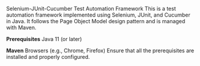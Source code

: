 Selenium-JUnit-Cucumber Test Automation Framework
This is a test automation framework implemented using Selenium, JUnit, and Cucumber in Java.
It follows the Page Object Model design pattern and is managed with Maven.

**Prerequisites**
Java 11 (or later)

**Maven**
Browsers (e.g., Chrome, Firefox)
Ensure that all the prerequisites are installed and properly configured.